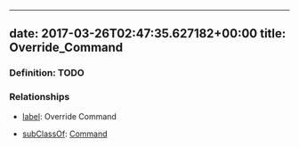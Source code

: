 
---
date: 2017-03-26T02:47:35.627182+00:00
title: Override_Command
---
### Definition: TODO

### Relationships

* [label](http://www.w3.org/2000/01/rdf-schema#label): Override Command

* [subClassOf](http://www.w3.org/2000/01/rdf-schema#subClassOf): [Command](https://brickschema.org/schema/1.0/Brick#Command)
